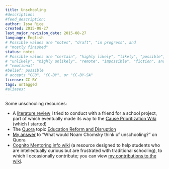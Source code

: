 ```yaml
---
title: Unschooling
#description: 
#feed_description: 
author: Issa Rice
created: 2015-08-27
last_major_revision_date: 2015-08-27
language: English
# Possible values are "notes", "draft", "in progress", and
# "mostly finished"
status: notes
# Possible values are "certain", "highly likely", "likely", "possible",
# "unlikely", "highly unlikely", "remote", "impossible", "fiction", and
# "emotional"
#belief: possible
# accepts "CC0", "CC-BY", or "CC-BY-SA"
license: CC-BY
tags: untagged
#aliases: 
---
```


Some unschooling resources:

- A [literature review](http://causeprioritization.org/Unschooling) I tried to conduct with a friend for a school project, part of which eventually made its way to the [Cause Prioritization Wiki](http://causeprioritization.org/) (which I started)
- The [Quora]() topic [Education Reform and Disruption](https://www.quora.com/Education-Reform-and-Disruption)
- [My answer](https://www.quora.com/What-would-Noam-Chomsky-think-of-unschooling/answer/Issa-Rice) to “What would Noam Chomsky think of unschooling?” on Quora
- [Cognito Mentoring info wiki](http://info.cognitomentoring.org/) (a resource
designed to help students who are intellectually curious but are
frustrated with traditional schooling), to which I occasionally contribute; you can view [my contributions to the wiki][cm cont].

[cm cont]: http://info.cognitomentoring.org/wiki/Special:Contributions/Riceissa
